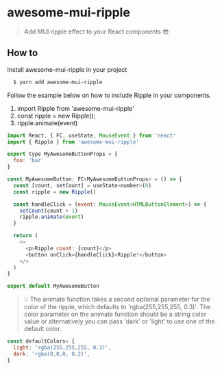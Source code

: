 # awesome-mui-ripple

> Add MUI ripple effect to your React components 😎

## How to

Install awesome-mui-ripple in your project
```bash
  $ yarn add awesome-mui-ripple
```

Follow the example below on how to include Ripple in your components.
1. import Ripple from 'awesome-mui-ripple'
2. const ripple = new Ripple();
3. ripple.animate(event)   

```javascript
import React, { FC, useState, MouseEvent } from 'react'
import { Ripple } from 'awesome-mui-ripple'

export type MyAwesomeButtonProps = {
  foo: 'bar'
}

const MyAwesomeButton: FC<MyAwesomeButtonProps> = () => {
  const [count, setCount] = useState<number>(0)
  const ripple = new Ripple()

  const handleClick = (event: MouseEvent<HTMLButtonElement>) => {
    setCount(count + 1)
    ripple.animate(event)
  }

  return (
    <>
      <p>Ripple count: {count}</p>
      <button onClick={handleClick}>Ripple!</button>
    </>
  )
}

export default MyAwesomeButton
```

> 💡 The animate function takes a second optional parameter for the color of the ripple, which defaults to 'rgba(255,255,255, 0.3)'.
> The color parameter on the animate function should be a string color value or alternatively you can pass 'dark' or 'light' to use one of the default color.

```javascript
const defaultColors= {
  light: 'rgba(255,255,255, 0.3)',
  dark: 'rgba(0,0,0, 0.2)',
}
```
